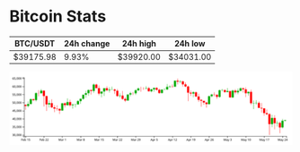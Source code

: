 # Bitcoin Stats

BTC/USDT|24h change|24h high|24h low|
|---|---|---|---|
|$39175.98|9.93%|$39920.00|$34031.00|

<img src="./chart.svg">
